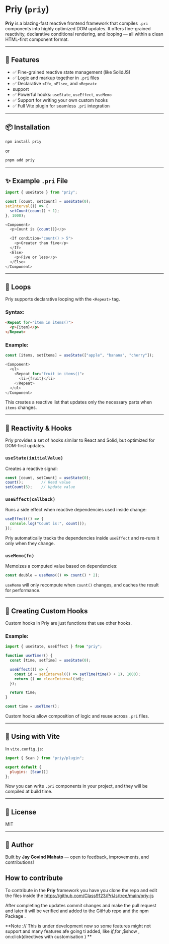 # Priy (`priy`)

**Priy** is a blazing-fast reactive frontend framework that compiles `.pri` components into highly optimized DOM updates. It offers fine-grained reactivity, declarative conditional rendering, and looping — all within a clean HTML-first component format.

---

## 🚀 Features

* ✅ Fine-grained reactive state management (like SolidJS)
* ✅ Logic and markup together in `.pri` files
* ✅ Declarative `<If>`, `<Else>`, and  `<Repeat>`
* support
* ✅ Powerful hooks: `useState`, `useEffect`, `useMemo`
* ✅ Support for writing your own custom hooks
* ✅ Full Vite plugin for seamless `.pri` integration

---

## 📦 Installation

```bash
npm install priy
```

or

```bash
pnpm add priy
```

---

## ✨ Example `.pri` File

```js
import { useState } from "priy";

const [count, setCount] = useState(0);
setInterval(() => {
  setCount(count() + 1);
}, 1000);

<Component>
  <p>Count is {count()}</p>

  <If condition="count() > 5">
    <p>Greater than five</p>
  </If>
  <Else>
    <p>Five or less</p>
  </Else>
</Component>
```

---

## 🔁 Loops

Priy supports declarative looping with the `<Repeat>` tag.

### Syntax:

```html
<Repeat for="item in items()">
  <p>{item}</p>
</Repeat>
```

### Example:

```js
const [items, setItems] = useState(["apple", "banana", "cherry"]);

<Component>
  <ul>
    <Repeat for="fruit in items()">
      <li>{fruit}</li>
    </Repeat>
  </ul>
</Component>
```

This creates a reactive list that updates only the necessary parts when `items` changes.

---

## 🧠 Reactivity & Hooks

Priy provides a set of hooks similar to React and Solid, but optimized for DOM-first updates.

### `useState(initialValue)`

Creates a reactive signal:

```js
const [count, setCount] = useState(0);
count();        // Read value
setCount(5);    // Update value
```

### `useEffect(callback)`

Runs a side effect when reactive dependencies used inside change:

```js
useEffect(() => {
  console.log("Count is:", count());
});
```

Priy automatically tracks the dependencies inside `useEffect` and re-runs it only when they change.

### `useMemo(fn)`

Memoizes a computed value based on dependencies:

```js
const double = useMemo(() => count() * 2);
```

`useMemo` will only recompute when `count()` changes, and caches the result for performance.

---

## 🧩 Creating Custom Hooks

Custom hooks in Priy are just functions that use other hooks.

### Example:

```js
import { useState, useEffect } from "priy";

function useTimer() {
  const [time, setTime] = useState(0);

  useEffect(() => {
    const id = setInterval(() => setTime(time() + 1), 1000);
    return () => clearInterval(id);
  });

  return time;
}

const time = useTimer();
```

Custom hooks allow composition of logic and reuse across `.pri` files.

---

## 📄 Using with Vite

In `vite.config.js`:

```js
import { Scan } from "priy/plugin";

export default {
  plugins: [Scan()]
};
```

Now you can write `.pri` components in your project, and they will be compiled at build time.

---

## 📝 License

MIT

---

## 👤 Author

Built by **Jay Govind Mahato** — open to feedback, improvements, and contributions!

## How to contribute 

To contribute in the **Priy** framework you have you clone the repo and edit the files inside the https://github.com/Class9123/PriJs/tree/main/priy-js 

After completing the updates commit changes and make the pull request and later it will be verified and added to the GitHub repo and the npm Package .


**Note :// This is under development now so some features might not support and many features afe going ti added, like $if ,$for ,$show , on:click(directives with customisation ) **
